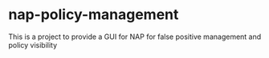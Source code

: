 # nap-policy-management
This is a project to provide a GUI for NAP for false positive management and policy visibility
